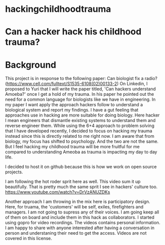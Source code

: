 # hackingchildhoodtrauma
# Can a hacker hack his childhood trauma?

# Background
This project is in response to the following paper: Can biologist fix a radio? (https://www.cell.com/fulltext/S1535-6108(02)00133-2)
On Linkedin, I proposed to Yuri that I will write the paper titled, 'Can hackers understand Amoeba?' once I get a hold of my trauma. In his paper he pointed out the need for a common language for biologists like we have in engineering. In my paper I want apply the approach hackers follow to understand a biological system and report my findings. I have a gut feeling that approaches use in hacking are more suitable for doing biology. Here hacker I mean engineers that dismantle existing systems to understand them and reverse engineer them.
While using the 6+4 approach to problem solving that I have developed recently, I decided to focus on hacking my trauma instead since this is directly related to me right now. I am aware that from biology, my focus has shifted to psychology. And the two are not the same. But I feel hacking my childhood trauma will be more fruitful for me compared to understanding Ameoba as trauma is impacting my day to day life.

I decided to host it on github because this is how we work on open source projects.

I am following the hot roder sprit here as well. This video sum it up beautifully. That is pretty much the same sprit I see in hackers' culture too.
https://www.youtube.com/watch?v=DrVzANUZDKs

Another approach I am throwing in the mix here is participatory design. Here, for truama, the 'customers' will be self, exiles, firefighters and managers. I am not going to supress any of their voices. I am going keep all of them on board and include them in this hack as collaborators.
I started using gopro for video recordings. The videos contains personal information. I am happy to share with anyone interested after having a conversation in person and understaning their need to get the access. Videos are not covered in this license.
